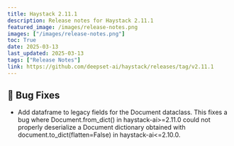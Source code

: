 ```yaml
---
title: Haystack 2.11.1
description: Release notes for Haystack 2.11.1
featured_image: /images/release-notes.png
images: ["/images/release-notes.png"]
toc: True
date: 2025-03-13
last_updated: 2025-03-13
tags: ["Release Notes"]
link: https://github.com/deepset-ai/haystack/releases/tag/v2.11.1
---
```


## 🐛 Bug Fixes

-   Add dataframe to legacy fields for the Document dataclass. This fixes a bug where Document.from_dict() in haystack-ai\>=2.11.0 could not properly deserialize a Document dictionary obtained with document.to_dict(flatten=False) in haystack-ai\<=2.10.0.
